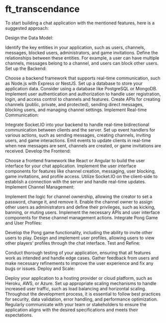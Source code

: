 # ft_transcendance

To start building a chat application with the mentioned features, here is a suggested approach:

Design the Data Model:

Identify the key entities in your application, such as users, channels, messages, blocked users, administrators, and game invitations.
Define the relationships between these entities. For example, a user can have multiple channels, messages belong to a channel, and users can block other users.
Set up the Backend:

Choose a backend framework that supports real-time communication, such as Node.js with Express or NestJS.
Set up a database to store your application data. Consider using a database like PostgreSQL or MongoDB.
Implement user authentication and authorization to handle user registration, login, and access control to channels and features.
Create APIs for creating channels (public, private, and protected), sending direct messages, blocking users, and managing channel settings.
Implement Real-time Communication:

Integrate Socket.IO into your backend to handle real-time bidirectional communication between clients and the server.
Set up event handlers for various actions, such as sending messages, creating channels, inviting users, and game interactions.
Emit events to update clients in real-time when new messages are sent, channels are created, or game invitations are received.
Develop the Frontend:

Choose a frontend framework like React or Angular to build the user interface for your chat application.
Implement the user interface components for features like channel creation, messaging, user blocking, game invitations, and profile access.
Utilize Socket.IO on the client-side to establish a connection with the server and handle real-time updates.
Implement Channel Management:

Implement the logic for channel ownership, allowing the creator to set a password, change it, and remove it.
Enable the channel owner to assign other users as administrators and define their privileges, such as kicking, banning, or muting users.
Implement the necessary APIs and user interface components for these channel management actions.
Integrate Pong Game and User Profiles:

Develop the Pong game functionality, including the ability to invite other users to play.
Design and implement user profiles, allowing users to view other players' profiles through the chat interface.
Test and Refine:

Conduct thorough testing of your application, ensuring that all features work as intended and handle edge cases.
Gather feedback from users and make necessary refinements to improve the user experience and fix any bugs or issues.
Deploy and Scale:

Deploy your application to a hosting provider or cloud platform, such as Heroku, AWS, or Azure.
Set up appropriate scaling mechanisms to handle increased user traffic, such as load balancing and horizontal scaling.
Throughout the development process, it is essential to follow best practices for security, data validation, error handling, and performance optimization. Regularly communicate with your team or stakeholders to ensure the application aligns with the desired specifications and meets their expectations.




